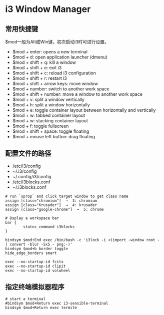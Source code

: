 # i3 Window Manager

## 常用快捷键
$mod一般为Alt或Win键，初次启动i3时可进行设置。
* $mod + enter: opens a new terminal
* $mod + d: open application launcher (dmenu)
* $mod + shift + q: kill a window
* $mod + shift + e: exit i3
* $mod + shift + c: reload i3 configuration
* $mod + shift + r: restart i3
* $mod + shift + arrow keys: move window
* $mod + number: switch to another work space
* $mod + shift + number: move a window to another work space
* $mod + v: split a window vertically
* $mod + h: split a window horizontally
* $mod + e: toggle container layout between horizontally and vertically
* $mod + w: tabbed container layout
* $mod + w: stacking container layout
* $mod + f: toggle fullscreen
* $mod + shift + space: toggle floating
* $mod + mouse left button: drag floating

## 配置文件的路径

* /etc/i3/config
* ~/.i3/config
* ~/.config/i3/config
* /etc/i3blocks.conf
* ~/.i3blocks.conf

```
# run `xprop` and click target window to get class name
assign [class="chromium"]  →  3: chromium
assign [class="Krusader"]  →  4: krusader
assign [class="google-chrome"]  →  5: chrome

# Dsplay a workspace bar
bar {
        status_command i3blocks
}

bindsym $mod+End exec /bin/bash -c 'i3lock -i <(import -window root - | convert -blur -5x5 - png:-)'
bindsym $mod+b border toggle
hide_edge_borders smart

exec --no-startup-id fcitx
exec --no-startup-id clipit
exec --no-startup-id volwheel
```

## 指定终端模拟器程序
```
# start a terminal
#bindsym $mod+Return exec i3-sensible-terminal
bindsym $mod+Return exec termite
```
